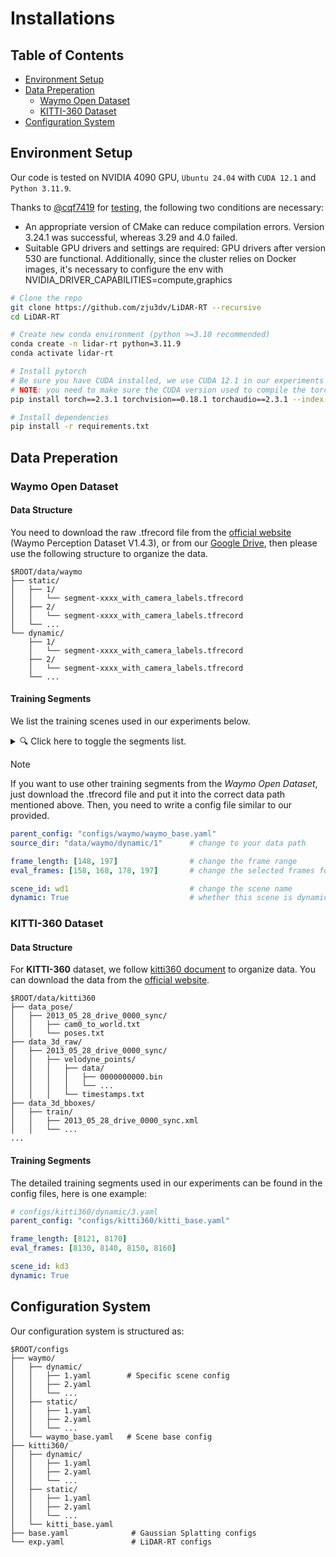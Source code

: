 # Installations

## Table of Contents
- [Environment Setup](#environment-setup)
- [Data Preperation](#data-preperation)
    - [Waymo Open Dataset](#waymo-open-dataset)
    - [KITTI-360 Dataset](#kitti-360-dataset)
- [Configuration System](#configuration-system)

## Environment Setup

Our code is tested on NVIDIA 4090 GPU, `Ubuntu 24.04` with `CUDA 12.1` and `Python 3.11.9`.

Thanks to [@cqf7419](https://github.com/cqf7419) for [testing](https://github.com/zju3dv/LiDAR-RT/issues/19), the following two conditions are necessary:

- An appropriate version of CMake can reduce compilation errors. Version 3.24.1 was successful, whereas 3.29 and 4.0 failed.
- Suitable GPU drivers and settings are required: GPU drivers after version 530 are functional. Additionally, since the cluster relies on Docker images, it's necessary to configure the env with NVIDIA_DRIVER_CAPABILITIES=compute,graphics

```bash
# Clone the repo
git clone https://github.com/zju3dv/LiDAR-RT --recursive
cd LiDAR-RT

# Create new conda environment (python >=3.10 recommended)
conda create -n lidar-rt python=3.11.9
conda activate lidar-rt

# Install pytorch
# Be sure you have CUDA installed, we use CUDA 12.1 in our experiments
# NOTE: you need to make sure the CUDA version used to compile the torch is the same as the version you installedv
pip install torch==2.3.1 torchvision==0.18.1 torchaudio==2.3.1 --index-url https://download.pytorch.org/whl/cu121

# Install dependencies
pip install -r requirements.txt
```

## Data Preperation

### Waymo Open Dataset

#### Data Structure

You need to download the raw .tfrecord file from the [official website](https://console.cloud.google.com/storage/browser/waymo_open_dataset_v_1_4_3) (Waymo Perception Dataset V1.4.3), or from our [Google Drive](https://drive.google.com/file/d/1Y3gfleG9Mo9ZP7WPE65-P8NnvCRUYwVl/view), then please use the following structure to organize the data.

```
$ROOT/data/waymo
├── static/
│   ├── 1/
│   │   └── segment-xxxx_with_camera_labels.tfrecord
│   ├── 2/
│   │   └── segment-xxxx_with_camera_labels.tfrecord
│   └── ...
└── dynamic/
    ├── 1/
    │   └── segment-xxxx_with_camera_labels.tfrecord
    ├── 2/
    │   └── segment-xxxx_with_camera_labels.tfrecord
    └── ...
```

#### Training Segments

We list the training scenes used in our experiments below.

<a id="waymo-segments"></a>
<details>
  <summary>🔍 Click here to toggle the segments list.</summary>
  <hr>

**Static Scene**

| Data Path | Record Name |
|:--:|:--|
| $ROOT/data/waymo/static/1 | segment-11379226583756500423_6230_810_6250_810_with_camera_labels|
| $ROOT/data/waymo/static/2 | segment-10676267326664322837_311_180_331_180_with_camera_labels |
| $ROOT/data/waymo/static/3 | segment-17761959194352517553_5448_420_5468_420_with_camera_labels |
| $ROOT/data/waymo/static/4 | segment-1172406780360799916_1660_000_1680_000_with_camera_labels |

**Dynamic Scene**

| Data Path | Record Name |
|:--:|:--|
| $ROOT/data/waymo/dynamic/1 | segment-1083056852838271990_4080_000_4100_000_with_camera_labels |
| $ROOT/data/waymo/dynamic/2 | segment-13271285919570645382_5320_000_5340_000_with_camera_labels |
| $ROOT/data/waymo/dynamic/3 | segment-10072140764565668044_4060_000_4080_000_with_camera_labels |
| $ROOT/data/waymo/dynamic/4 | segment-10500357041547037089_1474_800_1494_800_with_camera_labels |

  <hr>
</details>


>[!Note]
> If you want to use other training segments from the *Waymo Open Dataset*, just download the .tfrecord file and put it into the correct data path mentioned above.
> Then, you need to write a config file similar to our provided.
>
> ```yaml
> parent_config: "configs/waymo/waymo_base.yaml"
> source_dir: "data/waymo/dynamic/1"      # change to your data path
>
> frame_length: [148, 197]                # change the frame range
> eval_frames: [158, 168, 178, 197]       # change the selected frames for evaluation
>
> scene_id: wd1                           # change the scene name
> dynamic: True                           # whether this scene is dynamic scene
> ```

### KITTI-360 Dataset

#### Data Structure

For **KITTI-360** dataset, we follow [kitti360 document](https://www.cvlibs.net/datasets/kitti-360/documentation.php) to organize data. You can download the data from the [official website](https://www.cvlibs.net/datasets/kitti-360/).

```
$ROOT/data/kitti360
├── data_pose/
│   ├── 2013_05_28_drive_0000_sync/
│   │   ├── cam0_to_world.txt
│   │   └── poses.txt
├── data_3d_raw/
│   ├── 2013_05_28_drive_0000_sync/
│   │   ├── velodyne_points/
│   │   │   ├── data/
│   │   │   │   ├── 0000000000.bin
│   │   │   │   └── ...
│   │   │   └── timestamps.txt
├── data_3d_bboxes/
│   ├── train/
│   │   ├── 2013_05_28_drive_0000_sync.xml
│   │   └── ...
...
```

#### Training Segments

The detailed training segments used in our experiments can be found in the config files, here is one example:

```yaml
# configs/kitti360/dynamic/3.yaml
parent_config: "configs/kitti360/kitti_base.yaml"

frame_length: [8121, 8170]
eval_frames: [8130, 8140, 8150, 8160]

scene_id: kd3
dynamic: True
```

## Configuration System

Our configuration system is structured as:

```
$ROOT/configs
├── waymo/
│   ├── dynamic/
│   │   ├── 1.yaml        # Specific scene config
│   │   ├── 2.yaml
│   │   └── ...
│   ├── static/
│   │   ├── 1.yaml
│   │   ├── 2.yaml
│   │   └── ...
│   └── waymo_base.yaml   # Scene base config
├── kitti360/
│   ├── dynamic/
│   │   ├── 1.yaml
│   │   ├── 2.yaml
│   │   └── ...
│   ├── static/
│   │   ├── 1.yaml
│   │   ├── 2.yaml
│   │   └── ...
│   └── kitti_base.yaml
├── base.yaml              # Gaussian Splatting configs
└── exp.yaml               # LiDAR-RT configs
```
